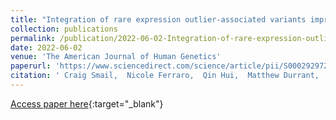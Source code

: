 ```yaml
---
title: "Integration of rare expression outlier-associated variants improves polygenic risk prediction"
collection: publications
permalink: /publication/2022-06-02-Integration-of-rare-expression-outlier-associated-variants-improves-polygenic-risk-prediction
date: 2022-06-02
venue: 'The American Journal of Human Genetics'
paperurl: 'https://www.sciencedirect.com/science/article/pii/S000292972200163X'
citation: ' Craig Smail,  Nicole Ferraro,  Qin Hui,  Matthew Durrant,  Matthew Aguirre,  Yosuke Tanigawa,  Marissa Keever-Keigher,  Abhiram Rao,  Johanne Justesen,  Xin Li,  Michael Gloudemans,  Themistocles Assimes,  Charles Kooperberg,  Alexander Reiner,  Jie Huang,  Christopher O&apos;Donnell,  Yan Sun,  Manuel Rivas,  Stephen Montgomery, &quot;Integration of rare expression outlier-associated variants improves polygenic risk prediction.&quot; The American Journal of Human Genetics, 2022.'
---
```

[Access paper here](https://www.sciencedirect.com/science/article/pii/S000292972200163X){:target="_blank"}
